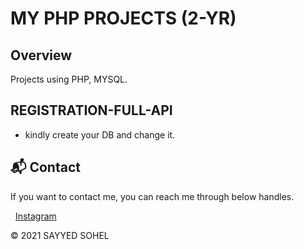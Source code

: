 # MY PHP PROJECTS (2-YR)

## Overview
Projects using PHP, MYSQL.

## REGISTRATION-FULL-API
- kindly create your DB and change it.

<h2>📬 Contact</h2>

If you want to contact me, you can reach me through below handles.

&nbsp;&nbsp;<a href="https://www.instagram.com/sohel_code.py/">Instagram</a>

© 2021 SAYYED SOHEL
